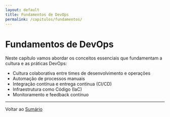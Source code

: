 ```yaml
---
layout: default
title: Fundamentos de DevOps
permalink: /capitulos/fundamentos/
---
```


# Fundamentos de DevOps

Neste capítulo vamos abordar os conceitos essenciais que fundamentam a cultura e as práticas DevOps:

- Cultura colaborativa entre times de desenvolvimento e operações  
- Automação de processos manuais  
- Integração contínua e entrega contínua (CI/CD)  
- Infraestrutura como Código (IaC)  
- Monitoramento e feedback contínuo  


---

Voltar ao [Sumário](../README.md)
